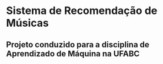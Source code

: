 # Sistema de Recomendação de Músicas
## Projeto conduzido para a disciplina de Aprendizado de Máquina na UFABC
